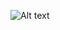 ![Alt text](https://github.com/innovationlabOBS/gen-ai-introduction/blob/main/Image%20Files/Azure%20Prompt%20Flow/intro.png?raw=true "Intro")